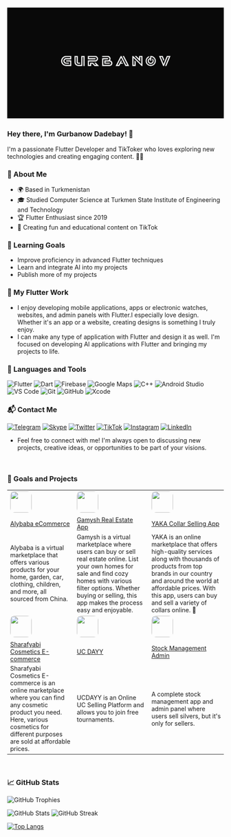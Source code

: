 [![Header](https://github.com/Dadebay/Dadebay/blob/main/assets/logo.png)](https://www.tiktok.com/@tkmprogrammer)

### Hey there, I'm Gurbanow Dadebay! 👋

I'm a passionate Flutter Developer and TikToker who loves exploring new technologies and creating engaging content. 🤘😏

### 🌟 About Me
- 🌍 Based in Turkmenistan
- 🎓 Studied Computer Science at Turkmen State Institute of Engineering and Technology
- 🏆 Flutter Enthusiast since 2019
- 🎥 Creating fun and educational content on TikTok


### 🌱 Learning Goals
- Improve proficiency in advanced Flutter techniques
- Learn and integrate AI into my projects
- Publish more of my projects
  


### 📱 My Flutter Work
 - I enjoy developing mobile applications, apps or electronic watches, websites, and admin panels with Flutter.I especially love design. Whether it's an app or a website, creating designs is something I truly 
    enjoy.
 - I can make any type of application with Flutter and design it as well. I'm focused on developing AI applications with Flutter and bringing my projects to life.
   
  
### 🔧 Languages and Tools
![Flutter](https://img.shields.io/badge/-Flutter-090909?style=for-the-badge&logo=flutter&logoColor=47C5FB&labelColor=090909&size=60)
![Dart](https://img.shields.io/badge/-Dart-090909?style=for-the-badge&logo=dart&logoColor=097CDB&labelColor=090909&size=25)
![Firebase](https://img.shields.io/badge/-Firebase-090909?style=for-the-badge&logo=firebase&logoColor=F8C52C&labelColor=090909&size=25)
![Google Maps](https://img.shields.io/badge/-GoogleMaps-090909?style=for-the-badge&logo=googlemaps&logoColor=47C5FB&labelColor=090909&size=25)
![C++](https://img.shields.io/badge/-C++-090909?style=for-the-badge&logo=C%2b%2b&logoColor=6296CC&labelColor=090909&size=25)
![Android Studio](https://img.shields.io/badge/-Android%20Studio-090909?style=for-the-badge&logo=android%20studio&logoColor=3DDC84&labelColor=090909&size=25)
![VS Code](https://img.shields.io/badge/-VS%20Code-090909?style=for-the-badge&logo=visual%20studio%20code&logoColor=007ACC&labelColor=090909&size=25)
![Git](https://img.shields.io/badge/-Git-090909?style=for-the-badge&logo=git&logoColor=F05032&labelColor=090909&size=25)
![GitHub](https://img.shields.io/badge/-GitHub-090909?style=for-the-badge&logo=github&logoColor=FFFFFF&labelColor=090909&size=25)
![Xcode](https://img.shields.io/badge/-Xcode-090909?style=for-the-badge&logo=xcode&logoColor=147EFB&labelColor=090909&size=25)
<br>
### 📬 Contact Me
[![Telegram](https://img.shields.io/badge/-Telegram-090909?style=for-the-badge&logo=telegram&logoColor=27A0D9)](https://t.me/Gurbanov_D)
[![Skype](https://img.shields.io/badge/-Skype-090909?style=for-the-badge&logo=skype&logoColor=27A0D9)](https://join.skype.com/invite/live:.cid.6bfbc268707d0ac7)
[![Twitter](https://img.shields.io/badge/-Twitter-090909?style=for-the-badge&logo=Twitter&logoColor=1C9DEB)](https://twitter.com/Gurbanov_)
[![TikTok](https://img.shields.io/badge/-TikTok-090909?style=for-the-badge&logo=tiktok&logoColor=EE1D52)](https://www.tiktok.com/@tkmprogrammer?is_from_webapp=1&sender_device=pc)
[![Instagram](https://img.shields.io/badge/-Instagram-090909?style=for-the-badge&logo=instagram&logoColor=B4068E)](https://instagram.com/g.dadebay)
[![LinkedIn](https://img.shields.io/badge/-LinkedIn-090909?style=for-the-badge&logo=linkedin&logoColor=007BB6)](www.linkedin.com/in/gurbanovv)

 - Feel free to connect with me! I'm always open to discussing new projects, creative ideas, or opportunities to be part of your visions.

<br>

### 🎯 Goals and Projects
| | | |
| - | - | - |
| <kbd> <img src="https://play-lh.googleusercontent.com/STrTjaVRzwboN4D0_zChGTMR2Fp5iKyfgtH_oT6LNeqtctr5hEa_YY3BomufVAPYH0Iw=w480-h960-rw" width="50" height="50" style="border-radius: 10px"> </kbd> | <kbd> <img src="https://play-lh.googleusercontent.com/wQIOb8nuPOyduQ_Vq3og8OBQQ1nDTUM2V-xxj9DK1-IBM3KuuAHm2vr_X3dL7zqlq1E=w480-h960-rw" width="50" height="50" style="border-radius: 10px"> </kbd> | <kbd> <img src="https://play-lh.googleusercontent.com/xTKZQLOsE15TfD6qKSFISphWzrcH-q4czVPfxau9gXdSUdp0kUyl_gkCXNsrNhwCqg0=w480-h960-rw" width="50" height="50" style="border-radius: 10px"> </kbd> |
| [Alybaba eCommerce](https://github.com/Dadebay/Alybaba_eCommerce) | [Gamysh Real Estate App](https://github.com/Dadebay/Gamysh_Real_Estate_app) | [YAKA Collar Selling App](https://github.com/Dadebay/Turkmen_Collar_Selling_App) |
| Alybaba is a virtual marketplace that offers various products for your home, garden, car, clothing, children, and more, all sourced from China. | Gamysh is a virtual marketplace where users can buy or sell real estate online. List your own homes for sale and find cozy homes with various filter options. Whether buying or selling, this app makes the process easy and enjoyable. | YAKA is an online marketplace that offers high-quality services along with thousands of products from top brands in our country and around the world at affordable prices. With this app, users can buy and sell a variety of collars online. 🧥 |
| <kbd> <img src="https://play-lh.googleusercontent.com/vvUapQ_16eUvW9VuFXhEM8Dm53LlqiGhIoSOGflhKqBydYIM39EabEDwsWs0FfMz7uI=w480-h960-rw" width="50" height="50" style="border-radius: 10px"> </kbd> | <kbd> <img src="https://play-lh.googleusercontent.com/EA2fGTJm8JSWH4mLEC3b1pKSR4iBkw5S4wqeWOb_a6g76JpJ2ZVo0zqO9JofuvgjaXI=w480-h960-rw" width="50" height="50" style="border-radius: 10px"> </kbd> | <kbd> <img src="https://cdn.prod.website-files.com/5ee12d8d7f840543bde883de/5ef3a1148ac97166a06253c1_flutter-logo-white-inset.svg" width="50" height="50" style="border-radius: 10px"> </kbd> |
| [Sharafyabi Cosmetics E-commerce](https://github.com/Dadebay/SharafYabi_Cosmetics_eCommerce) | [UC DAYY](https://github.com/Dadebay/Pubg_Tournaments_and_Selling_Accounts_app) | [Stock Management Admin](https://github.com/Dadebay/Stock_managament_admin) |
| Sharafyabi Cosmetics E-commerce is an online marketplace where you can find any cosmetic product you need. Here, various cosmetics for different purposes are sold at affordable prices. | UCDAYY is an Online UC Selling Platform and allows you to join free tournaments. | A complete stock management app and admin panel where users sell silvers, but it's only for sellers. |

<br>

### 📈 GitHub Stats

![GitHub Trophies](https://github-profile-trophy.vercel.app/?username=Dadebay&theme=darkhub&no-frame=true&margin-w=15&margin-h=15)

<be>

![GitHub Stats](https://github-readme-stats.vercel.app/api?username=Dadebay&show_icons=true&theme=dark)
![GitHub Streak](https://github-readme-streak-stats.herokuapp.com/?user=Dadebay&theme=dark)

<be>

[![Top Langs](https://github-readme-stats.vercel.app/api/top-langs/?username=Dadebay&theme=dark)](https://github.com/anuraghazra/github-readme-stats)
